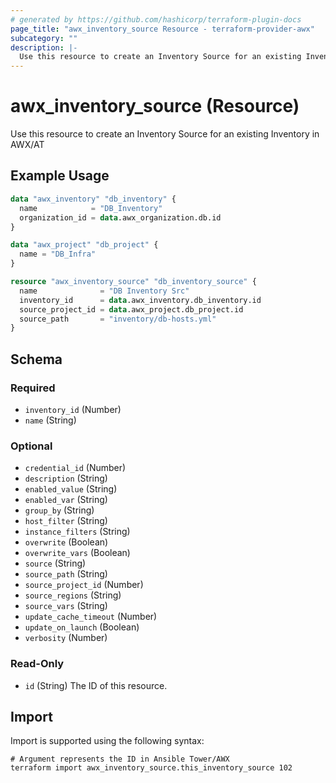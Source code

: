 ```yaml
---
# generated by https://github.com/hashicorp/terraform-plugin-docs
page_title: "awx_inventory_source Resource - terraform-provider-awx"
subcategory: ""
description: |-
  Use this resource to create an Inventory Source for an existing Inventory in AWX/AT
---
```


# awx_inventory_source (Resource)

Use this resource to create an Inventory Source for an existing Inventory in AWX/AT

## Example Usage

```terraform
data "awx_inventory" "db_inventory" {
  name            = "DB_Inventory"
  organization_id = data.awx_organization.db.id
}

data "awx_project" "db_project" {
  name = "DB_Infra"
}

resource "awx_inventory_source" "db_inventory_source" {
  name              = "DB Inventory Src"
  inventory_id      = data.awx_inventory.db_inventory.id
  source_project_id = data.awx_project.db_project.id
  source_path       = "inventory/db-hosts.yml"
}
```

<!-- schema generated by tfplugindocs -->
## Schema

### Required

- `inventory_id` (Number)
- `name` (String)

### Optional

- `credential_id` (Number)
- `description` (String)
- `enabled_value` (String)
- `enabled_var` (String)
- `group_by` (String)
- `host_filter` (String)
- `instance_filters` (String)
- `overwrite` (Boolean)
- `overwrite_vars` (Boolean)
- `source` (String)
- `source_path` (String)
- `source_project_id` (Number)
- `source_regions` (String)
- `source_vars` (String)
- `update_cache_timeout` (Number)
- `update_on_launch` (Boolean)
- `verbosity` (Number)

### Read-Only

- `id` (String) The ID of this resource.

## Import

Import is supported using the following syntax:

```shell
# Argument represents the ID in Ansible Tower/AWX
terraform import awx_inventory_source.this_inventory_source 102
```
